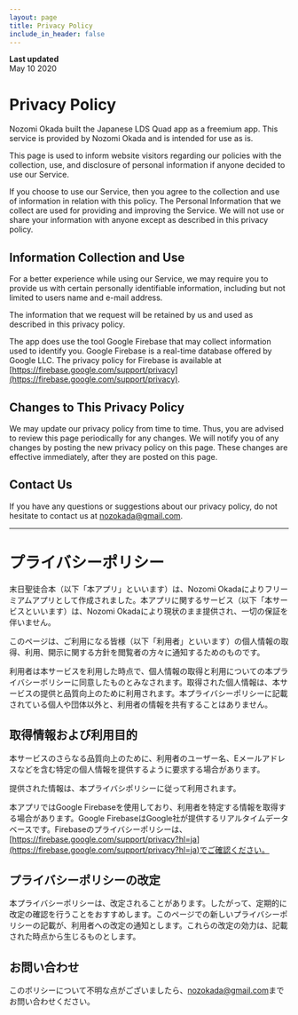 ```yaml
---
layout: page
title: Privacy Policy
include_in_header: false
---
```


**Last updated**  
May 10 2020

# Privacy Policy
Nozomi Okada built the Japanese LDS Quad app as a freemium app. This service is provided by Nozomi Okada and is intended for use as is.

This page is used to inform website visitors regarding our policies with the collection, use, and disclosure of personal information if anyone decided to use our Service.

If you choose to use our Service, then you agree to the collection and use of information in relation with this policy. The Personal Information that we collect are used for providing and improving the Service. We will not use or share your information with anyone except as described in this privacy policy.

## Information Collection and Use
For a better experience while using our Service, we may require you to provide us with certain personally identifiable information, including but not limited to users name and e-mail address. 

The information that we request will be retained by us and used as described in this privacy policy.

The app does use the tool Google Firebase that may collect information used to identify you. Google Firebase is a real-time database offered by Google LLC. The privacy policy for Firebase is available at [https://firebase.google.com/support/privacy](https://firebase.google.com/support/privacy).

## Changes to This Privacy Policy
We may update our privacy policy from time to time. Thus, you are advised to review this page periodically for any changes. We will notify you of any changes by posting the new privacy policy on this page. These changes are effective immediately, after they are posted on this page.

## Contact Us
If you have any questions or suggestions about our privacy policy, do not hesitate to contact us at [nozokada@gmail.com](mailto:nozokada@gmail.com).

________

# プライバシーポリシー
末日聖徒合本（以下「本アプリ」といいます）は、Nozomi Okadaによりフリーミアムアプリとして作成されました。本アプリに関するサービス（以下「本サービスといいます）は、Nozomi Okadaにより現状のまま提供され、一切の保証を伴いません。

このページは、ご利用になる皆様（以下「利用者」といいます）の個人情報の取得、利用、開示に関する方針を閲覧者の方々に通知するためのものです。

利用者は本サービスを利用した時点で、個人情報の取得と利用についての本プライバシーポリシーに同意したものとみなされます。取得された個人情報は、本サービスの提供と品質向上のために利用されます。本プライバシーポリシーに記載されている個人や団体以外と、利用者の情報を共有することはありません。

## 取得情報および利用目的
本サービスのさらなる品質向上のために、利用者のユーザー名、Eメールアドレスなどを含む特定の個人情報を提供するように要求する場合があります。

提供された情報は、本プライバシポリシーに従って利用されます。

本アプリではGoogle Firebaseを使用しており、利用者を特定する情報を取得する場合があります。Google FirebaseはGoogle社が提供するリアルタイムデータベースです。Firebaseのプライバシーポリシーは、[https://firebase.google.com/support/privacy?hl=ja](https://firebase.google.com/support/privacy?hl=ja)でご確認ください。

## プライバシーポリシーの改定
本プライバシーポリシーは、改定されることがあります。したがって、定期的に改定の確認を行うことをおすすめします。このページでの新しいプライバシーポリシーの記載が、利用者への改定の通知とします。これらの改定の効力は、記載された時点から生じるものとします。

## お問い合わせ
このポリシーについて不明な点がございましたら、[nozokada@gmail.com](mailto:nozokada@gmail.com)までお問い合わせください。
